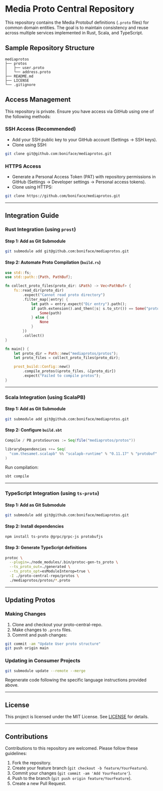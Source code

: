 # Media Proto Central Repository

This repository contains the Media Protobuf definitions (`.proto` files) for common domain entities. The goal is to maintain consistency and reuse across multiple services implemented in Rust, Scala, and TypeScript.

## Sample Repository Structure

```
mediaprotos
├── protos
│   ├── user.proto
│   └── address.proto
├── README.md
├── LICENSE
└── .gitignore
```

## Access Management

This repository is private. Ensure you have access via GitHub using one of the following methods:

### SSH Access (Recommended)

* Add your SSH public key to your GitHub account (Settings → SSH keys).
* Clone using SSH:

```bash
git clone git@github.com:boniface/mediaprotos.git
```

### HTTPS Access

* Generate a Personal Access Token (PAT) with repository permissions in GitHub (Settings → Developer settings → Personal access tokens).
* Clone using HTTPS:

```bash
git clone https://github.com/boniface/mediaprotos.git
```

---

## Integration Guide

### Rust Integration (using `prost`)

#### Step 1: Add as Git Submodule

```bash
git submodule add git@github.com:boniface/mediaprotos.git
```

#### Step 2: Automate Proto Compilation (`build.rs`)

```rust
use std::fs;
use std::path::{Path, PathBuf};

fn collect_proto_files(proto_dir: &Path) -> Vec<PathBuf> {
    fs::read_dir(proto_dir)
        .expect("Cannot read proto directory")
        .filter_map(|entry| {
            let path = entry.expect("Dir entry").path();
            if path.extension().and_then(|s| s.to_str()) == Some("proto") {
                Some(path)
            } else {
                None
            }
        })
        .collect()
}

fn main() {
    let proto_dir = Path::new("mediaprotos/protos");
    let proto_files = collect_proto_files(proto_dir);

    prost_build::Config::new()
        .compile_protos(&proto_files, &[proto_dir])
        .expect("Failed to compile protos");
}
```

---

### Scala Integration (using ScalaPB)

#### Step 1: Add as Git Submodule

```bash
git submodule add git@github.com:boniface/mediaprotos.git
```

#### Step 2: Configure `build.sbt`

```scala
Compile / PB.protoSources := Seq(file("mediaprotos/protos"))

libraryDependencies ++= Seq(
  "com.thesamet.scalapb" %% "scalapb-runtime" % "0.11.17" % "protobuf"
)
```

Run compilation:

```bash
sbt compile
```

---

### TypeScript Integration (using `ts-proto`)

#### Step 1: Add as Git Submodule

```bash
git submodule add git@github.com:boniface/mediaprotos.git
```

#### Step 2: Install dependencies

```bash
npm install ts-proto @grpc/grpc-js protobufjs
```

#### Step 3: Generate TypeScript definitions

```bash
protoc \
  --plugin=./node_modules/.bin/protoc-gen-ts_proto \
  --ts_proto_out=./generated \
  --ts_proto_opt=esModuleInterop=true \
  -I ./proto-central-repo/protos \
  ./mediaprotos/protos/*.proto
```

---

## Updating Protos

### Making Changes

1. Clone and checkout your proto-central-repo.
2. Make changes to `.proto` files.
3. Commit and push changes:

```bash
git commit -am "Update User proto structure"
git push origin main
```

### Updating in Consumer Projects

```bash
git submodule update --remote --merge
```

Regenerate code following the specific language instructions provided above.

---

## License

This project is licensed under the MIT License. See [LICENSE](LICENSE) for details.

---

## Contributions

Contributions to this repository are welcomed. Please follow these guidelines:

1. Fork the repository.
2. Create your feature branch (`git checkout -b feature/YourFeature`).
3. Commit your changes (`git commit -am 'Add YourFeature'`).
4. Push to the branch (`git push origin feature/YourFeature`).
5. Create a new Pull Request.
